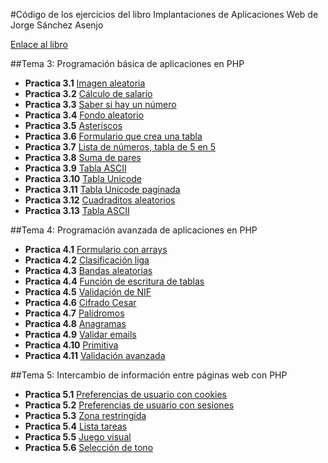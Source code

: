 #Código de los ejercicios del libro Implantaciones de Aplicaciones Web de Jorge Sánchez Asenjo

[Enlace al libro](http://www.garceta.es/libro.php?ISBN=978-84-1622-830-0)

##Tema 3: Programación básica de aplicaciones en PHP
* **Practica 3.1** [Imagen aleatoria](3-php-basico/practica-3-1/) 
* **Practica 3.2** [Cálculo de salario](3-php-basico/practica-3-2/) 
* **Practica 3.3** [Saber si hay un número](3-php-basico/practica-3-3/) 
* **Practica 3.4** [Fondo aleatorio](3-php-basico/practica-3-4/) 
* **Practica 3.5** [Asteriscos](3-php-basico/practica-3-5/) 
* **Practica 3.6** [Formulario que crea una tabla](3-php-basico/practica-3-6/) 
* **Practica 3.7** [Lista de números, tabla de 5 en 5](3-php-basico/practica-3-7/) 
* **Practica 3.8** [Suma de pares](3-php-basico/practica-3-8/) 
* **Practica 3.9** [Tabla ASCII](3-php-basico/practica-3-9/) 
* **Practica 3.10** [Tabla Unicode](3-php-basico/practica-3-10/) 
* **Practica 3.11** [Tabla Unicode paginada](3-php-basico/practica-3-11/) 
* **Practica 3.12** [Cuadraditos aleatorios](3-php-basico/practica-3-12/) 
* **Practica 3.13** [Tabla ASCII](3-php-basico/practica-3-13/) 

##Tema 4: Programación avanzada de aplicaciones en PHP
* **Practica 4.1** [Formulario con arrays](4-php-avanzado/practica-4-1/) 
* **Practica 4.2** [Clasificación liga](4-php-avanzado/practica-4-2/)
* **Practica 4.3** [Bandas aleatorias](4-php-avanzado/practica-4-3/) 
* **Practica 4.4** [Función de escritura de tablas](4-php-avanzado/practica-4-4/) 
* **Practica 4.5** [Validación de NIF](4-php-avanzado/practica-4-5/) 
* **Practica 4.6** [Cifrado Cesar](4-php-avanzado/practica-4-6/) 
* **Practica 4.7** [Palídromos](4-php-avanzado/practica-4-7/) 
* **Practica 4.8** [Anagramas](4-php-avanzado/practica-4-8/) 
* **Practica 4.9** [Validar emails](4-php-avanzado/practica-4-9/) 
* **Practica 4.10** [Primitiva](4-php-avanzado/practica-4-10/) 
* **Practica 4.11** [Validación avanzada](4-php-avanzado/practica-4-11/) 

##Tema 5: Intercambio de información entre páginas web con PHP
* **Practica 5.1** [Preferencias de usuario con cookies](5-php-intercambio/practica-5-1/) 
* **Practica 5.2** [Preferencias de usuario con sesiones](5-php-intercambio/practica-5-2/) 
* **Practica 5.3** [Zona restringida](5-php-intercambio/practica-5-3/) 
* **Practica 5.4** [Lista tareas](5-php-intercambio/practica-5-4/) 
* **Practica 5.5** [Juego visual](5-php-intercambio/practica-5-5/) 
* **Practica 5.6** [Selección de tono](5-php-intercambio/practica-5-6/) 
